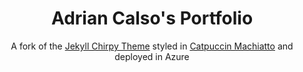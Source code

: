 <!-- markdownlint-disable-next-line -->
<div align="center">

  <!-- markdownlint-disable-next-line -->
  # Adrian Calso's Portfolio

  A fork of the [Jekyll Chirpy Theme](https://github.com/cotes2020/jekyll-theme-chirpy) styled in [Catpuccin Machiatto](https://catppuccin.com/) and deployed in Azure

</div>
